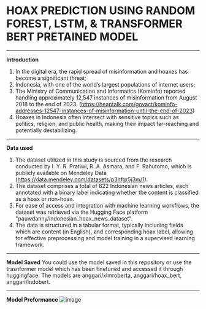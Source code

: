 # HOAX PREDICTION USING RANDOM FOREST, LSTM, & TRANSFORMER BERT PRETAINED MODEL


 --- 

**Introduction**
1. In the digital era, the rapid spread of misinformation and hoaxes has become a significant threat;
2. Indonesia, with one of the world’s largest populations of internet users;
3. The Ministry of Communication and Informatics (Kominfo) reported handling approximately 12,547 instances of misinformation from August 2018 to the end of 2023. (https://heaptalk.com/govact/kominfo-addresses-12547-instances-of-misinformation-until-the-end-of-2023)
4. Hoaxes in Indonesia often intersect with sensitive topics such as politics, religion, and public health, making their impact far-reaching and potentially destabilizing.

 --- 

 **Data used**
1. The dataset utilized in this study is sourced from the research conducted by I. Y. R. Pratiwi, R. A. Asmara, and F. Rahutomo, which is publicly available on Mendeley Data (https://data.mendeley.com/datasets/p3hfgr5j3m/1). 
2. The dataset comprises a total of 822 Indonesian news articles, each annotated with a binary label indicating whether the content is classified as a hoax or non-hoax. 
3. For ease of access and integration with machine learning workflows, the dataset was retrieved via the Hugging Face platform "pauwdanny/indonesian_hoax_news_dataset".
4. The data is structured in a tabular format, typically including fields which are content (in English), and corresponding hoax label, allowing for effective preprocessing and model training in a supervised learning framework.
 --- 

 **Model Saved**
 You could use the model saved in this repository or use the trasnformer model which has been finetuned and accessed it through huggingface. The models are anggari/xlmroberta, anggari/hoax_bert, anggari/indobert.

 ---

 **Model Preformance**
 ![image](https://github.com/user-attachments/assets/1fba4fc8-7f30-40e5-a0ac-11d487e020cb)
